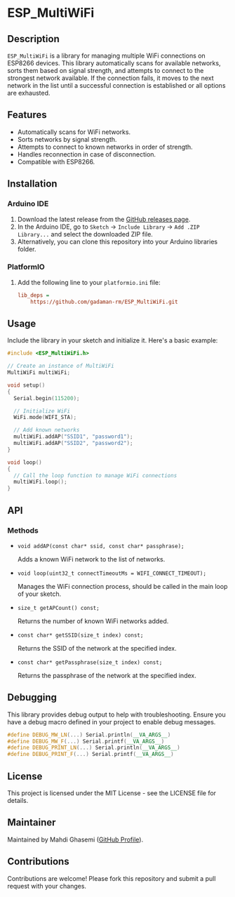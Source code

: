 # ESP_MultiWiFi

## Description

`ESP_MultiWiFi` is a library for managing multiple WiFi connections on ESP8266 devices. This library automatically scans for available networks, sorts them based on signal strength, and attempts to connect to the strongest network available. If the connection fails, it moves to the next network in the list until a successful connection is established or all options are exhausted.

## Features

- Automatically scans for WiFi networks.
- Sorts networks by signal strength.
- Attempts to connect to known networks in order of strength.
- Handles reconnection in case of disconnection.
- Compatible with ESP8266.

## Installation

### Arduino IDE

1. Download the latest release from the [GitHub releases page](https://github.com/gadaman-rm/ESP_MultiWiFi/releases).
2. In the Arduino IDE, go to `Sketch` -> `Include Library` -> `Add .ZIP Library...` and select the downloaded ZIP file.
3. Alternatively, you can clone this repository into your Arduino libraries folder.

### PlatformIO

1. Add the following line to your `platformio.ini` file:
    ```ini
    lib_deps =
        https://github.com/gadaman-rm/ESP_MultiWiFi.git
    ```

## Usage

Include the library in your sketch and initialize it. Here's a basic example:

```cpp
#include <ESP_MultiWiFi.h>

// Create an instance of MultiWiFi
MultiWiFi multiWiFi;

void setup()
{
  Serial.begin(115200);

  // Initialize WiFi
  WiFi.mode(WIFI_STA);

  // Add known networks
  multiWiFi.addAP("SSID1", "password1");
  multiWiFi.addAP("SSID2", "password2");
}

void loop()
{
  // Call the loop function to manage WiFi connections
  multiWiFi.loop();
}
```

## API
### Methods

- `void addAP(const char* ssid, const char* passphrase);`

  Adds a known WiFi network to the list of networks.

- `void loop(uint32_t connectTimeoutMs = WIFI_CONNECT_TIMEOUT);`

  Manages the WiFi connection process, should be called in the main loop of your sketch.

- `size_t getAPCount() const;`

  Returns the number of known WiFi networks added.

- `const char* getSSID(size_t index) const;`

  Returns the SSID of the network at the specified index.

- `const char* getPassphrase(size_t index) const;`

  Returns the passphrase of the network at the specified index.

## Debugging

This library provides debug output to help with troubleshooting. Ensure you have a debug macro defined in your project to enable debug messages.

```cpp
#define DEBUG_MW_LN(...) Serial.println(__VA_ARGS__)
#define DEBUG_MW_F(...) Serial.printf(__VA_ARGS__)
#define DEBUG_PRINT_LN(...) Serial.println(__VA_ARGS__)
#define DEBUG_PRINT_F(...) Serial.printf(__VA_ARGS__)
```

## License

This project is licensed under the MIT License - see the LICENSE file for details.

## Maintainer

Maintained by Mahdi Ghasemi ([GitHub Profile](https://github.com/giminotron5)).

## Contributions

Contributions are welcome! Please fork this repository and submit a pull request with your changes.